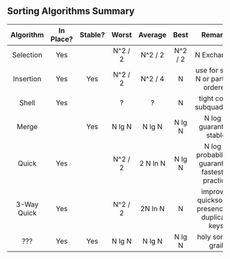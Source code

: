 ## Sorting Algorithms Summary

| Algorithm | In Place? | Stable? | Worst | Average | Best | Remarks
| :------: | :------: | :------: | :------: | :------: | :------: | :------: |
| Selection | Yes |  | N^2 / 2 | N^2 / 2 | N^2 / 2 | N Exchanges
| Insertion | Yes | Yes | N^2 / 2 | N^2 / 4 | N | use for small N or partially ordered
| Shell | Yes |  | ? | ? | N | tight code, subquadratic
| Merge |  | Yes | N lg N | N lg N | N lg N | N log N guarantee, stable
| Quick | Yes | | N^2 / 2 | 2 N ln N | N lg N | N log N probabilistic guarantee, fastest in practice
| 3-Way Quick | Yes | | N^2 / 2 | 2N ln N | N | improves quicksort in presence of duplicate keys
| ??? | Yes | Yes | N lg N | N lg N | N lg N | holy sorting grail